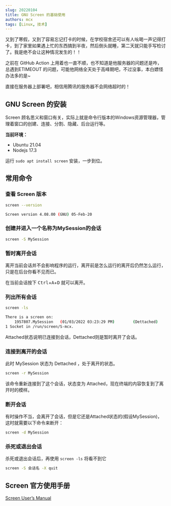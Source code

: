 ```yaml
---
slug: 20220104
title: GNU Screen 的基础使用
authors: mcx
tags: [Linux, 技术]
---
```


又到了寒假，又到了容易忘记打卡的时候，在学校宿舍还可以有人吆喝一声记得打卡，到了家里如果遇上忙的东西搞到半夜，然后倒头就睡，第二天就只能手写检讨了。我是绝不会让这种情况发生的！！

之前在 GitHub Action 上用着也一直不顺，也不知道是他服务器的问题还是咋，总遇到ETIMEOUT 的问题，可能他网络全天处于高峰期吧，不过没事，本白嫖怪办法多的是~

直接在服务器上部署吧，相信用腾讯的服务器不会网络超时的！

## GNU Screen 的安装
Screen 顾名思义和窗口有关，实际上就是命令行版本的Windows资源管理器，管理着窗口的创建、连接、分割、隐藏、后台运行等。

<!--truncate-->

**当前环境：**
- Ubuntu 21.04
- Nodejs 17.3

运行 `sudo apt install screen` 安装，一步到位。

## 常用命令

### 查看 Screen 版本
```bash
screen --version
```
```bash title="输出"
Screen version 4.08.00 (GNU) 05-Feb-20
```

### 创建并进入一个名称为MySession的会话
```bash
screen -S MySession
```

### 暂时离开会话
离开当前会话并不会影响程序的运行，离开前是怎么运行的离开后仍然怎么运行，只是在后台你看不见而已。

在当前会话按下 <kbd>Ctrl</kbd>+<kbd>A</kbd>+<kbd>D</kbd> 就可以离开。

### 列出所有会话
```bash
screen -ls
```
```bash title="输出"
There is a screen on:
    1957807.MySession   (01/03/2022 03:23:29 PM)        (Dettached)
1 Socket in /run/screen/S-mcx.
```

Attached状态说明已连接到会话，Dettached则是暂时离开了会话。

### 连接到离开的会话
此时 MySession 状态为 Dettached ，处于离开的状态。
```bash
screen -r MySession
```
该命令重新连接到了这个会话，状态变为 Attached，现在终端的内容恢复到了离开时的模样。

### 断开会话
有时操作不当，会离开了会话，但是它还是Attached状态的(假设MySession)，这时就需要以下命令来断开：
```bash
screen -d MySession
```

### 杀死或退出会话
杀死或退出会话后，再使用 `screen -ls` 将看不到它
```bash
screen -S 会话名 -X quit
```

## Screen 官方使用手册
[Screen User’s Manual](https://www.gnu.org/software/screen/manual/screen.html)